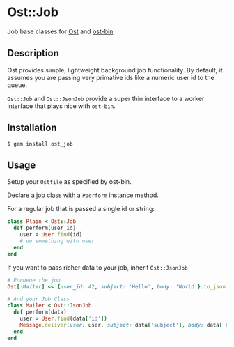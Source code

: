 Ost::Job
========

Job base classes for [Ost](https://github.com/soveran/ost) and
[ost-bin](https://github.com/djanowski/ost-bin).

Description
-----------

Ost provides simple, lightweight background job functionality.  By
default, it assumes you are passing very primative ids like a numeric
user id to the queue.

`Ost::Job` and `Ost::JsonJob` provide a super thin interface to a worker
interface that plays nice with `ost-bin`.

Installation
------------

    $ gem install ost_job

Usage
-----

Setup your `Ostfile` as specified by ost-bin.

Declare a job class with a `#perform` instance method.

For a regular job that is passed a single id or string:

```ruby
class Plain < Ost::Job
  def perform(user_id)
    user = User.find(id)
    # do something with user
  end
end
```

If you want to pass richer data to your job, inherit `Ost::JsonJob`

```ruby
# Enqueue the job
Ost[:Mailer] << {user_id: 42, subject: 'Hello', body: 'World'}.to_json

# And your Job Class
class Mailer < Ost::JsonJob
  def perform(data)
    user = User.find(data['id'])
    Message.deliver(user: user, subject: data['subject'], body: data['body'])
  end
end
```

